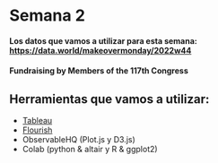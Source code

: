 # Semana 2

#### Los datos que vamos a utilizar para esta semana: https://data.world/makeovermonday/2022w44
#### Fundraising by Members of the 117th Congress

## Herramientas que vamos a utilizar:

* [Tableau](https://gersantos1.github.io/infovis/s2/tableau.html)
* [Flourish](gersantos1.github.io/infovis/s2/flourish.html)
* ObservableHQ (Plot.js y D3.js)
* Colab (python & altair y R & ggplot2)
